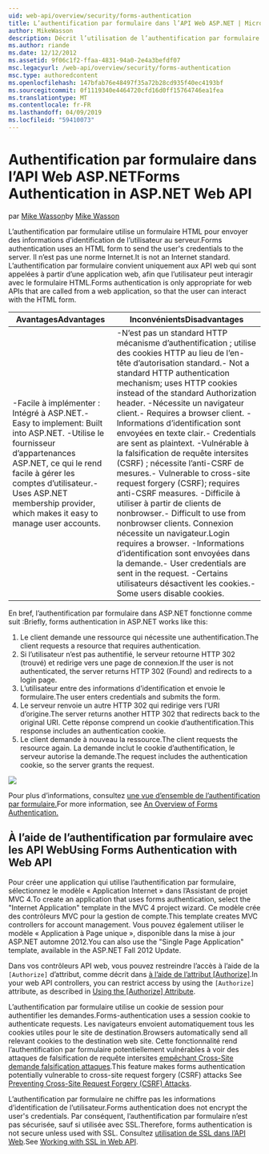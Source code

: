 ```yaml
---
uid: web-api/overview/security/forms-authentication
title: L’authentification par formulaire dans l’API Web ASP.NET | Microsoft Docs
author: MikeWasson
description: Décrit l’utilisation de l’authentification par formulaire dans l’API Web ASP.NET.
ms.author: riande
ms.date: 12/12/2012
ms.assetid: 9f06c1f2-ffaa-4831-94a0-2e4a3befdf07
msc.legacyurl: /web-api/overview/security/forms-authentication
msc.type: authoredcontent
ms.openlocfilehash: 147bfab76e48497f35a72b28cd935f40ec4193bf
ms.sourcegitcommit: 0f1119340e4464720cfd16d0ff15764746ea1fea
ms.translationtype: MT
ms.contentlocale: fr-FR
ms.lasthandoff: 04/09/2019
ms.locfileid: "59410073"
---
```

# <a name="forms-authentication-in-aspnet-web-api"></a><span data-ttu-id="d49d5-103">Authentification par formulaire dans l’API Web ASP.NET</span><span class="sxs-lookup"><span data-stu-id="d49d5-103">Forms Authentication in ASP.NET Web API</span></span>

<span data-ttu-id="d49d5-104">par [Mike Wasson](https://github.com/MikeWasson)</span><span class="sxs-lookup"><span data-stu-id="d49d5-104">by [Mike Wasson](https://github.com/MikeWasson)</span></span>

<span data-ttu-id="d49d5-105">L’authentification par formulaire utilise un formulaire HTML pour envoyer des informations d’identification de l’utilisateur au serveur.</span><span class="sxs-lookup"><span data-stu-id="d49d5-105">Forms authentication uses an HTML form to send the user's credentials to the server.</span></span> <span data-ttu-id="d49d5-106">Il n’est pas une norme Internet.</span><span class="sxs-lookup"><span data-stu-id="d49d5-106">It is not an Internet standard.</span></span> <span data-ttu-id="d49d5-107">L’authentification par formulaire convient uniquement aux API web qui sont appelées à partir d’une application web, afin que l’utilisateur peut interagir avec le formulaire HTML.</span><span class="sxs-lookup"><span data-stu-id="d49d5-107">Forms authentication is only appropriate for web APIs that are called from a web application, so that the user can interact with the HTML form.</span></span>

| <span data-ttu-id="d49d5-108">Avantages</span><span class="sxs-lookup"><span data-stu-id="d49d5-108">Advantages</span></span> | <span data-ttu-id="d49d5-109">Inconvénients</span><span class="sxs-lookup"><span data-stu-id="d49d5-109">Disadvantages</span></span> |
| --- | --- |
| <span data-ttu-id="d49d5-110">-Facile à implémenter : Intégré à ASP.NET.</span><span class="sxs-lookup"><span data-stu-id="d49d5-110">- Easy to implement: Built into ASP.NET.</span></span> <span data-ttu-id="d49d5-111">-Utilise le fournisseur d’appartenances ASP.NET, ce qui le rend facile à gérer les comptes d’utilisateur.</span><span class="sxs-lookup"><span data-stu-id="d49d5-111">- Uses ASP.NET membership provider, which makes it easy to manage user accounts.</span></span> | <span data-ttu-id="d49d5-112">-N’est pas un standard HTTP mécanisme d’authentification ; utilise des cookies HTTP au lieu de l’en-tête d’autorisation standard.</span><span class="sxs-lookup"><span data-stu-id="d49d5-112">- Not a standard HTTP authentication mechanism; uses HTTP cookies instead of the standard Authorization header.</span></span> <span data-ttu-id="d49d5-113">-Nécessite un navigateur client.</span><span class="sxs-lookup"><span data-stu-id="d49d5-113">- Requires a browser client.</span></span> <span data-ttu-id="d49d5-114">-Informations d’identification sont envoyées en texte clair.</span><span class="sxs-lookup"><span data-stu-id="d49d5-114">- Credentials are sent as plaintext.</span></span> <span data-ttu-id="d49d5-115">-Vulnérable à la falsification de requête intersites (CSRF) ; nécessite l’anti-CSRF de mesures.</span><span class="sxs-lookup"><span data-stu-id="d49d5-115">- Vulnerable to cross-site request forgery (CSRF); requires anti-CSRF measures.</span></span> <span data-ttu-id="d49d5-116">-Difficile à utiliser à partir de clients de nonbrowser.</span><span class="sxs-lookup"><span data-stu-id="d49d5-116">- Difficult to use from nonbrowser clients.</span></span> <span data-ttu-id="d49d5-117">Connexion nécessite un navigateur.</span><span class="sxs-lookup"><span data-stu-id="d49d5-117">Login requires a browser.</span></span> <span data-ttu-id="d49d5-118">-Informations d’identification sont envoyées dans la demande.</span><span class="sxs-lookup"><span data-stu-id="d49d5-118">- User credentials are sent in the request.</span></span> <span data-ttu-id="d49d5-119">-Certains utilisateurs désactivent les cookies.</span><span class="sxs-lookup"><span data-stu-id="d49d5-119">- Some users disable cookies.</span></span> |

<span data-ttu-id="d49d5-120">En bref, l’authentification par formulaire dans ASP.NET fonctionne comme suit :</span><span class="sxs-lookup"><span data-stu-id="d49d5-120">Briefly, forms authentication in ASP.NET works like this:</span></span>

1. <span data-ttu-id="d49d5-121">Le client demande une ressource qui nécessite une authentification.</span><span class="sxs-lookup"><span data-stu-id="d49d5-121">The client requests a resource that requires authentication.</span></span>
2. <span data-ttu-id="d49d5-122">Si l’utilisateur n’est pas authentifié, le serveur retourne HTTP 302 (trouvé) et redirige vers une page de connexion.</span><span class="sxs-lookup"><span data-stu-id="d49d5-122">If the user is not authenticated, the server returns HTTP 302 (Found) and redirects to a login page.</span></span>
3. <span data-ttu-id="d49d5-123">L’utilisateur entre des informations d’identification et envoie le formulaire.</span><span class="sxs-lookup"><span data-stu-id="d49d5-123">The user enters credentials and submits the form.</span></span>
4. <span data-ttu-id="d49d5-124">Le serveur renvoie un autre HTTP 302 qui redirige vers l’URI d’origine.</span><span class="sxs-lookup"><span data-stu-id="d49d5-124">The server returns another HTTP 302 that redirects back to the original URI.</span></span> <span data-ttu-id="d49d5-125">Cette réponse comprend un cookie d’authentification.</span><span class="sxs-lookup"><span data-stu-id="d49d5-125">This response includes an authentication cookie.</span></span>
5. <span data-ttu-id="d49d5-126">Le client demande à nouveau la ressource.</span><span class="sxs-lookup"><span data-stu-id="d49d5-126">The client requests the resource again.</span></span> <span data-ttu-id="d49d5-127">La demande inclut le cookie d’authentification, le serveur autorise la demande.</span><span class="sxs-lookup"><span data-stu-id="d49d5-127">The request includes the authentication cookie, so the server grants the request.</span></span>

![](forms-authentication/_static/image1.png)

<span data-ttu-id="d49d5-128">Pour plus d’informations, consultez [une vue d’ensemble de l’authentification par formulaire.](../../../web-forms/overview/older-versions-security/introduction/an-overview-of-forms-authentication-cs.md)</span><span class="sxs-lookup"><span data-stu-id="d49d5-128">For more information, see [An Overview of Forms Authentication.](../../../web-forms/overview/older-versions-security/introduction/an-overview-of-forms-authentication-cs.md)</span></span>

## <a name="using-forms-authentication-with-web-api"></a><span data-ttu-id="d49d5-129">À l’aide de l’authentification par formulaire avec les API Web</span><span class="sxs-lookup"><span data-stu-id="d49d5-129">Using Forms Authentication with Web API</span></span>

<span data-ttu-id="d49d5-130">Pour créer une application qui utilise l’authentification par formulaire, sélectionnez le modèle « Application Internet » dans l’Assistant de projet MVC 4.</span><span class="sxs-lookup"><span data-stu-id="d49d5-130">To create an application that uses forms authentication, select the "Internet Application" template in the MVC 4 project wizard.</span></span> <span data-ttu-id="d49d5-131">Ce modèle crée des contrôleurs MVC pour la gestion de compte.</span><span class="sxs-lookup"><span data-stu-id="d49d5-131">This template creates MVC controllers for account management.</span></span> <span data-ttu-id="d49d5-132">Vous pouvez également utiliser le modèle « Application à Page unique », disponible dans la mise à jour ASP.NET automne 2012.</span><span class="sxs-lookup"><span data-stu-id="d49d5-132">You can also use the "Single Page Application" template, available in the ASP.NET Fall 2012 Update.</span></span>

<span data-ttu-id="d49d5-133">Dans vos contrôleurs API web, vous pouvez restreindre l’accès à l’aide de la `[Authorize]` d’attribut, comme décrit dans [à l’aide de l’attribut [Authorize]](authentication-and-authorization-in-aspnet-web-api.md#auth3).</span><span class="sxs-lookup"><span data-stu-id="d49d5-133">In your web API controllers, you can restrict access by using the `[Authorize]` attribute, as described in [Using the [Authorize] Attribute](authentication-and-authorization-in-aspnet-web-api.md#auth3).</span></span>

<span data-ttu-id="d49d5-134">L’authentification par formulaire utilise un cookie de session pour authentifier les demandes.</span><span class="sxs-lookup"><span data-stu-id="d49d5-134">Forms-authentication uses a session cookie to authenticate requests.</span></span> <span data-ttu-id="d49d5-135">Les navigateurs envoient automatiquement tous les cookies utiles pour le site de destination.</span><span class="sxs-lookup"><span data-stu-id="d49d5-135">Browsers automatically send all relevant cookies to the destination web site.</span></span> <span data-ttu-id="d49d5-136">Cette fonctionnalité rend l’authentification par formulaire potentiellement vulnérables à voir des attaques de falsification de requête intersites [empêchant Cross-Site demande falsification attaques](preventing-cross-site-request-forgery-csrf-attacks.md).</span><span class="sxs-lookup"><span data-stu-id="d49d5-136">This feature makes forms authentication potentially vulnerable to cross-site request forgery (CSRF) attacks See [Preventing Cross-Site Request Forgery (CSRF) Attacks](preventing-cross-site-request-forgery-csrf-attacks.md).</span></span>

<span data-ttu-id="d49d5-137">L’authentification par formulaire ne chiffre pas les informations d’identification de l’utilisateur.</span><span class="sxs-lookup"><span data-stu-id="d49d5-137">Forms authentication does not encrypt the user's credentials.</span></span> <span data-ttu-id="d49d5-138">Par conséquent, l’authentification par formulaire n’est pas sécurisée, sauf si utilisée avec SSL.</span><span class="sxs-lookup"><span data-stu-id="d49d5-138">Therefore, forms authentication is not secure unless used with SSL.</span></span> <span data-ttu-id="d49d5-139">Consultez [utilisation de SSL dans l’API Web](working-with-ssl-in-web-api.md).</span><span class="sxs-lookup"><span data-stu-id="d49d5-139">See [Working with SSL in Web API](working-with-ssl-in-web-api.md).</span></span>
